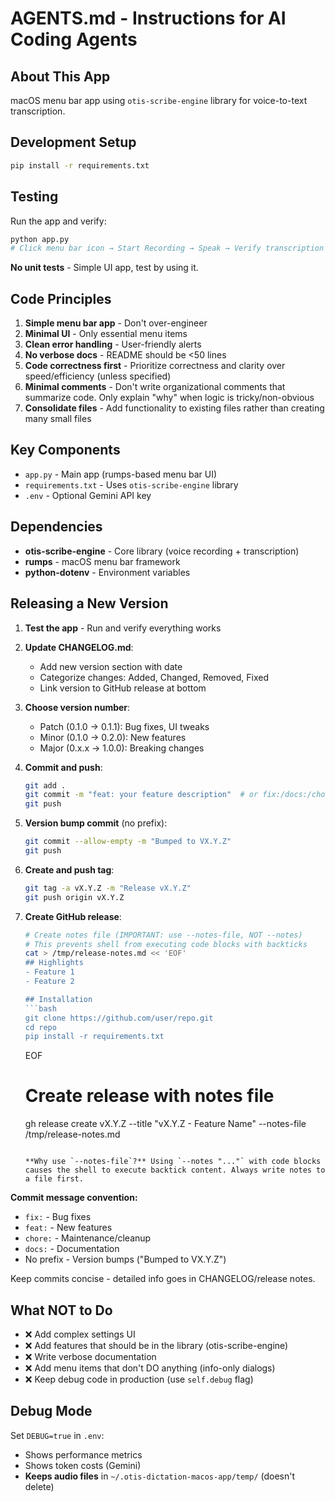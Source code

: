 # AGENTS.md - Instructions for AI Coding Agents

## About This App

macOS menu bar app using `otis-scribe-engine` library for voice-to-text transcription.

## Development Setup

```bash
pip install -r requirements.txt
```

## Testing

Run the app and verify:
```bash
python app.py
# Click menu bar icon → Start Recording → Speak → Verify transcription
```

**No unit tests** - Simple UI app, test by using it.

## Code Principles

1. **Simple menu bar app** - Don't over-engineer
2. **Minimal UI** - Only essential menu items
3. **Clean error handling** - User-friendly alerts
4. **No verbose docs** - README should be <50 lines
5. **Code correctness first** - Prioritize correctness and clarity over speed/efficiency (unless specified)
6. **Minimal comments** - Don't write organizational comments that summarize code. Only explain "why" when logic is tricky/non-obvious
7. **Consolidate files** - Add functionality to existing files rather than creating many small files

## Key Components

- `app.py` - Main app (rumps-based menu bar UI)
- `requirements.txt` - Uses `otis-scribe-engine` library
- `.env` - Optional Gemini API key

## Dependencies

- **otis-scribe-engine** - Core library (voice recording + transcription)
- **rumps** - macOS menu bar framework
- **python-dotenv** - Environment variables

## Releasing a New Version

1. **Test the app** - Run and verify everything works

2. **Update CHANGELOG.md**:
   - Add new version section with date
   - Categorize changes: Added, Changed, Removed, Fixed
   - Link version to GitHub release at bottom

3. **Choose version number**:
   - Patch (0.1.0 → 0.1.1): Bug fixes, UI tweaks
   - Minor (0.1.0 → 0.2.0): New features
   - Major (0.x.x → 1.0.0): Breaking changes

4. **Commit and push**:
   ```bash
   git add .
   git commit -m "feat: your feature description"  # or fix:/docs:/chore:
   git push
   ```

5. **Version bump commit** (no prefix):
   ```bash
   git commit --allow-empty -m "Bumped to VX.Y.Z"
   git push
   ```

6. **Create and push tag**:
   ```bash
   git tag -a vX.Y.Z -m "Release vX.Y.Z"
   git push origin vX.Y.Z
   ```

7. **Create GitHub release**:
   ```bash
   # Create notes file (IMPORTANT: use --notes-file, NOT --notes)
   # This prevents shell from executing code blocks with backticks
   cat > /tmp/release-notes.md << 'EOF'
   ## Highlights
   - Feature 1
   - Feature 2

   ## Installation
   ```bash
   git clone https://github.com/user/repo.git
   cd repo
   pip install -r requirements.txt
   ```
   EOF

   # Create release with notes file
   gh release create vX.Y.Z --title "vX.Y.Z - Feature Name" --notes-file /tmp/release-notes.md
   ```

   **Why use `--notes-file`?** Using `--notes "..."` with code blocks causes the shell to execute backtick content. Always write notes to a file first.

**Commit message convention:**
- `fix:` - Bug fixes
- `feat:` - New features
- `chore:` - Maintenance/cleanup
- `docs:` - Documentation
- No prefix - Version bumps ("Bumped to VX.Y.Z")

Keep commits concise - detailed info goes in CHANGELOG/release notes.

## What NOT to Do

- ❌ Add complex settings UI
- ❌ Add features that should be in the library (otis-scribe-engine)
- ❌ Write verbose documentation
- ❌ Add menu items that don't DO anything (info-only dialogs)
- ❌ Keep debug code in production (use `self.debug` flag)

## Debug Mode

Set `DEBUG=true` in `.env`:
- Shows performance metrics
- Shows token costs (Gemini)
- **Keeps audio files** in `~/.otis-dictation-macos-app/temp/` (doesn't delete)
